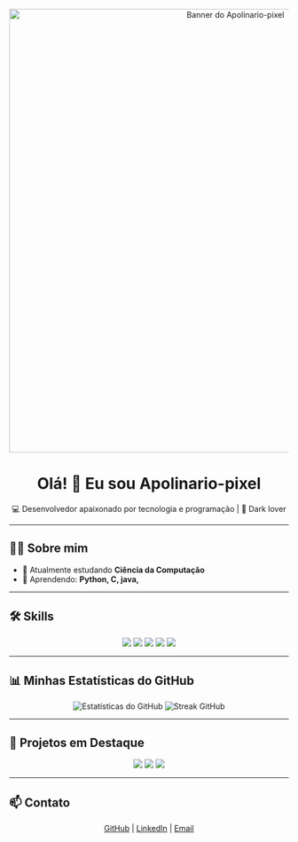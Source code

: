
<!-- Banner -->
<p align="center">
  <img src="https://i.imgur.com/SEU_BANNER.png" alt="Banner do Apolinario-pixel" width="800"/>
</p>

<h1 align="center">Olá! 👋 Eu sou <b>Apolinario-pixel</b></h1>
<p align="center">💻 Desenvolvedor apaixonado por tecnologia e programação | 🌌 Dark lover</p>

---

## 🧑‍💻 Sobre mim
- 🔭 Atualmente estudando **Ciência da Computação**  
- 🌱 Aprendendo: **Python, C, java,**  

  
  

---

## 🛠️ Skills
<p align="center">
  <img src="https://img.shields.io/badge/Python-3776AB?style=for-the-badge&logo=python&logoColor=white" />
  <img src="https://img.shields.io/badge/C-00599C?style=for-the-badge&logo=c&logoColor=white" />
  <img src="https://img.shields.io/badge/C++-00599C?style=for-the-badge&logo=c%2B%2B&logoColor=white" />
  
  <img src="https://img.shields.io/badge/Git-F05032?style=for-the-badge&logo=git&logoColor=white" />
  <img src="https://img.shields.io/badge/GitHub-181717?style=for-the-badge&logo=github&logoColor=white" />
  
</p>

---

## 📊 Minhas Estatísticas do GitHub
<p align="center">
  <img src="https://github-readme-stats.vercel.app/api?username=Apolinario-pixel&show_icons=true&theme=dark&count_private=true&hide_border=true" alt="Estatísticas do GitHub" />
  <img src="https://github-readme-streak-stats.herokuapp.com/?user=Apolinario-pixel&theme=dark&hide_border=true" alt="Streak GitHub" />
</p>

---

## 🌟 Projetos em Destaque
<p align="center">
  <a href="https://github.com/Apolinario-pixel/NomeDoProjeto1"><img src="https://img.shields.io/badge/NomeDoProjeto1-dark?style=for-the-badge&logo=github" /></a>
  <a href="https://github.com/Apolinario-pixel/NomeDoProjeto2"><img src="https://img.shields.io/badge/NomeDoProjeto2-dark?style=for-the-badge&logo=github" /></a>
  <a href="https://github.com/Apolinario-pixel/NomeDoProjeto3"><img src="https://img.shields.io/badge/NomeDoProjeto3-dark?style=for-the-badge&logo=github" /></a>
</p>

---

## 📫 Contato
<p align="center">
  <a href="https://github.com/Apolinario-pixel" target="_blank">GitHub</a> |
  <a href="https://www.linkedin.com/in/seu-linkedin" target="_blank">LinkedIn</a> |
  <a href="mailto:seuemail@email.com" target="_blank">Email</a>
</p>
